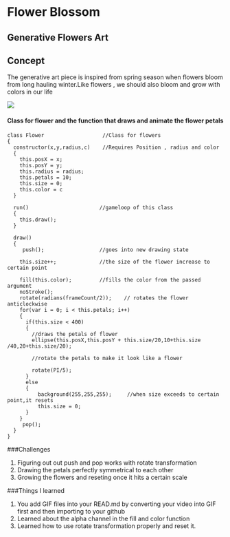 # Flower Blossom 

## Generative Flowers Art


## Concept 

The generative art piece is inspired from spring season when flowers bloom from long hauling winter.Like flowers ,
we should also bloom and grow with colors in our life

![](flowersart.gif)

#### Class for flower and the function that draws and animate the flower petals


````
class Flower                   //Class for flowers 
{
  constructor(x,y,radius,c)    //Requires Position , radius and color
  {
    this.posX = x;
    this.posY = y;
    this.radius = radius;
    this.petals = 10;
    this.size = 0;
    this.color = c
  }
  
  run()                       //gameloop of this class 
  {
    this.draw();
  }
  
  draw()                     
  {
     push();                  //goes into new drawing state
    
    this.size++;              //the size of the flower increase to certain point
    
    fill(this.color);         //fills the color from the passed argument 
    noStroke();
    rotate(radians(frameCount/2));    // rotates the flower anticlockwise
    for(var i = 0; i < this.petals; i++)   
    {
      if(this.size < 400)                        
      {
        //draws the petals of flower
        ellipse(this.posX,this.posY + this.size/20,10+this.size                               /40,20+this.size/20);
        
        //rotate the petals to make it look like a flower 
        
        rotate(PI/5);
      }
      else
      {
          background(255,255,255);     //when size exceeds to certain point,it resets
          this.size = 0;
      }
    }
     pop();
  }
}
````


###Challenges 
1. Figuring out out push and pop works with rotate transformation 
2. Drawing the petals perfectly symmetrical to each other 
3. Growing the flowers and reseting once it hits a certain scale 


###Things I learned 
1. You add GIF files into your READ.md by converting your video into GIF first and then importing to your github 
2. Learned about the alpha channel in the fill and color function 
3. Learned how to use rotate transformation properly and reset it.






